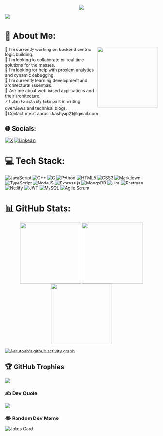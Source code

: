 

<p align="center">
  <a href="https://git.io/typing-svg"><img src="https://readme-typing-svg.demolab.com?font=Fira+Code&duration=2000&pause=1000&vCenter=true&random=false&width=435&lines=%E0%A4%A8%E0%A4%AE%E0%A4%B8%E0%A5%8D%E0%A4%A4%E0%A5%87+(Namaste);I+am+Aarush+Kashyap!"/></a>
</p>

[![](https://visitcount.itsvg.in/api?id=AarushKashyap&icon=5&color=3)](https://visitcount.itsvg.in)
<br>

# 💫 About Me: 
 <img align="right" height="200" src="https://media.giphy.com/media/2IudUHdI075HL02Pkk/giphy.gif"  />
🔭 I’m currently working on backend centric logic building.<br>👯 I’m looking to collaborate on real time solutions for the masses.<br>🤝 I’m looking for help with problem analytics and dynamic debugging.<br>🌱 I’m currently learning development and architectural essentials.<br>💬 Ask me about web based applications and their architecture.<br>⚡ I plan to actively take part in writing overviews and technical blogs.</br>
📧Contact me at aarush.kashyap21@gmail.com

## 🌐 Socials:
[![X](https://img.shields.io/badge/X-000000?style=for-the-badge&logo=x&logoColor=white)](https://x.com/AarushKashyap12/following) [![LinkedIn](https://img.shields.io/badge/LinkedIn-0077B5?style=for-the-badge&logo=linkedin&logoColor=white)](https://linkedin.com/in/aarushkashyap)


# 💻 Tech Stack:
![JavaScript](https://img.shields.io/badge/javascript-%23323330.svg?style=for-the-badge&logo=javascript&logoColor=%23F7DF1E) ![C++](https://img.shields.io/badge/c++-%2300599C.svg?style=for-the-badge&logo=c%2B%2B&logoColor=white) ![C](https://img.shields.io/badge/c-%2300599C.svg?style=for-the-badge&logo=c&logoColor=white)  ![Python](https://img.shields.io/badge/python-3670A0?style=for-the-badge&logo=python&logoColor=ffdd54)  ![HTML5](https://img.shields.io/badge/html5-%23E34F26.svg?style=for-the-badge&logo=html5&logoColor=white) ![CSS3](https://img.shields.io/badge/css3-%231572B6.svg?style=for-the-badge&logo=css3&logoColor=white)  ![Markdown](https://img.shields.io/badge/markdown-%23000000.svg?style=for-the-badge&logo=markdown&logoColor=white) ![TypeScript](https://img.shields.io/badge/typescript-%23007ACC.svg?style=for-the-badge&logo=typescript&logoColor=white) ![NodeJS](https://img.shields.io/badge/node.js-6DA55F?style=for-the-badge&logo=node.js&logoColor=white) ![Express.js](https://img.shields.io/badge/express.js-%23404d59.svg?style=for-the-badge&logo=express&logoColor=%2361DAFB) ![MongoDB](https://img.shields.io/badge/MongoDB-%234ea94b.svg?style=for-the-badge&logo=mongodb&logoColor=white) ![Jira](https://img.shields.io/badge/jira-%230A0FFF.svg?style=for-the-badge&logo=jira&logoColor=white) ![Postman](https://img.shields.io/badge/Postman-FF6C37?style=for-the-badge&logo=postman&logoColor=white)![Netlify](https://img.shields.io/badge/netlify-%23000000.svg?style=for-the-badge&logo=netlify&logoColor=#00C7B7) ![JWT](https://img.shields.io/badge/JWT-black?style=for-the-badge&logo=JSON%20web%20tokens)  ![MySQL](https://img.shields.io/badge/mysql-%2300000f.svg?style=for-the-badge&logo=mysql&logoColor=white) <img alt='Agile Scrum' src='https://img.shields.io/badge/Agile_Scrum-100000?style=for-the-badge&logo=Agile Scrum&logoColor=221B1B&labelColor=2E252E&color=880B2A'/>


# 📊 GitHub Stats:

<p align="center">

  <img height=200 align="center" src="https://github-readme-stats.vercel.app/api?username=AarushKashyap&theme=nightowl&hide_border=false&include_all_commits=false&count_private=false" />

  <img height=200 align="center" src="https://github-readme-stats.vercel.app/api/top-langs/?username=AarushKashyap&theme=nightowl&hide_border=false&include_all_commits=false&count_private=false&layout=compact" />

 <img height=200 align="center" src="https://github-readme-streak-stats.herokuapp.com/?user=AarushKashyap&theme=nightowl&hide_border=false" />

</p>


[![Ashutosh's github activity graph](https://github-readme-activity-graph.vercel.app/graph?username=aarushkashyap&theme=react-dark)](https://github.com/Aarushkashyap)

## 🏆 GitHub Trophies
![](https://github-profile-trophy.vercel.app/?username=AarushKashyap&theme=dark&no-frame=false&no-bg=false&margin-w=4)
### ✍️ Dev Quote
![](https://quotes-github-readme.vercel.app/api?type=horizontal)



### 😂 Random Dev Meme
![Jokes Card](https://readme-jokes.vercel.app/api?theme=react-dark)

